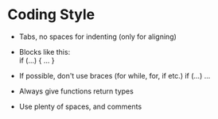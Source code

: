 Coding Style
============

* Tabs, no spaces for indenting (only for aligning)

* Blocks like this:<br/>
    if (...)
    {
        ...
    }

* If possible, don't use braces (for while, for, if etc.)
    if (...)
        ...
        
* Always give functions return types

* Use plenty of spaces, and comments
